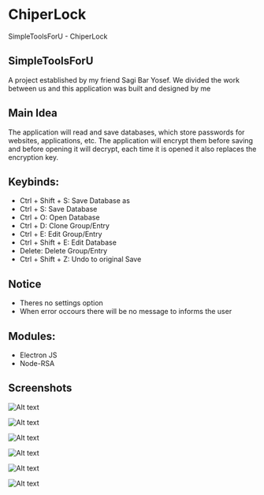 # ChiperLock
SimpleToolsForU - ChiperLock 
## SimpleToolsForU
A project established by my friend Sagi Bar Yosef. We divided the work between us and this application was built and designed by me
## Main Idea
The application will read and save databases, which store passwords for websites, applications, etc. The application will encrypt them before saving and before opening it will decrypt, each time it is opened it also replaces the encryption key.
## Keybinds:
* Ctrl + Shift + S: Save Database as
* Ctrl + S: Save Database
* Ctrl + O: Open Database
* Ctrl + D: Clone Group/Entry
* Ctrl + E: Edit Group/Entry
* Ctrl + Shift + E: Edit Database
* Delete: Delete Group/Entry
* Ctrl + Shift + Z: Undo to original Save
## Notice
* Theres no settings option
* When error occours there will be no message to informs the user
## Modules:
* Electron JS
* Node-RSA

## Screenshots
![Alt text](https://cdn.discordapp.com/attachments/1005211638191890532/1046563756777426955/image.png)

![Alt text](https://cdn.discordapp.com/attachments/1005211638191890532/1046564102648119356/image.png)

![Alt text](https://cdn.discordapp.com/attachments/1005211638191890532/1046564443544371200/image.png)

![Alt text](https://cdn.discordapp.com/attachments/1005211638191890532/1046564516915314728/image.png)

![Alt text](https://cdn.discordapp.com/attachments/1005211638191890532/1046564643952410697/image.png)

![Alt text](https://cdn.discordapp.com/attachments/1005211638191890532/1046564696565751828/image.png)